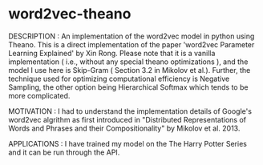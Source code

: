 # word2vec-theano
DESCRIPTION : 
An implementation of the word2vec model in python using Theano. This is a direct implementation of the paper 'word2vec Parameter Learning Explained' by Xin Rong. Please note that it is a vanilla implementation ( i.e., without any special theano optimizations ), and the model I use here is Skip-Gram ( Section 3.2 in Mikolov et al.). Further, the technique used for optimizing computational efficiency is Negative Sampling, the other option being Hierarchical Softmax which tends to be more complicated.

MOTIVATION :
I had to understand the implementation details of Google's word2vec algrithm as first introduced in "Distributed Representations of Words and Phrases and their Compositionality" by Mikolov et al. 2013.

APPLICATIONS :
I have trained my model on the The Harry Potter Series and it can be run through the API.
